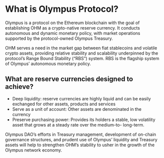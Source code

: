 
# What is Olympus Protocol?

Olympus is a protocol on the Ethereum blockchain with the goal of establishing OHM as a crypto-native reserve currency. It conducts autonomous and dynamic monetary policy, with market operations supported by the protocol-owned Olympus Treasury.

OHM serves a need in the market gap between fiat stablecoins and volatile crypto assets, providing relative stability and scalability underpinned by the protocol’s Range Bound Stability (“RBS”) system. RBS is the flagship system of Olympus’ autonomous monetary policy.

## What are reserve currencies designed to achieve?

* Deep liquidity: reserve currencies are highly liquid and can be easily exchanged for other assets, products and services
* Serve  as a unit of account: Other assets are denominated in the currency
* Preserve purchasing power: Provides its holders a stable, low volatility asset that grows at a steady rate over the medium-to- long-term.

Olympus DAO’s efforts in Treasury management, development of on-chain governance structures, and prudent use of Olympus’ liquidity and Treasury assets will help to strengthen OHM’s stability to usher in the growth of the Olympus network economy.

